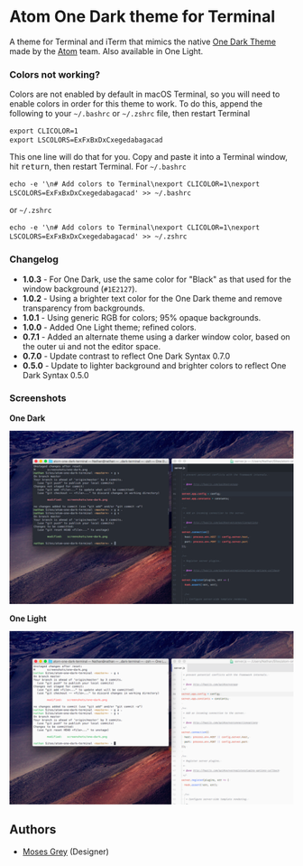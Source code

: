 # Atom One Dark theme for Terminal

A theme for Terminal and iTerm that mimics the native [One Dark Theme](https://atom.io/themes/one-dark-syntax) made by the [Atom](http://atom.io) team. Also available in One Light.


### Colors not working?

Colors are not enabled by default in macOS Terminal, so you will need to enable colors in order for this theme to work. To do this, append the following to your `~/.bashrc` or `~/.zshrc` file, then restart Terminal
```
export CLICOLOR=1
export LSCOLORS=ExFxBxDxCxegedabagacad
```

This one line will do that for you. Copy and paste it into a Terminal window, hit <kbd>return</kbd>, then restart Terminal. For `~/.bashrc`
```
echo -e '\n# Add colors to Terminal\nexport CLICOLOR=1\nexport LSCOLORS=ExFxBxDxCxegedabagacad' >> ~/.bashrc
```
or `~/.zshrc`
```
echo -e '\n# Add colors to Terminal\nexport CLICOLOR=1\nexport LSCOLORS=ExFxBxDxCxegedabagacad' >> ~/.zshrc
```

### Changelog
- **1.0.3** - For One Dark, use the same color for "Black" as that used for the window background (`#1E2127`).
- **1.0.2** - Using a brighter text color for the One Dark theme and remove transparency from backgrounds.
- **1.0.1** - Using generic RGB for colors; 95% opaque backgrounds.
- **1.0.0** - Added One Light theme; refined colors.
- **0.7.1** - Added an alternate theme using a darker window color, based on the outer ui and not the editor space.
- **0.7.0** - Update contrast to reflect One Dark Syntax 0.7.0
- **0.5.0** - Update to lighter background and brighter colors to reflect One Dark Syntax 0.5.0



### Screenshots

**One Dark**

![Screenshot](./screenshots/one-dark.png)

**One Light**

![Screenshot](./screenshots/one-light.png)



## Authors
* [Moses Grey](mailto:mosesgrey5@gmail.com) (Designer)


